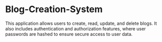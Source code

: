 # Blog-Creation-System
This application allows users to create, read, update, and delete blogs. It also includes authentication and authorization features, where user passwords are hashed to ensure secure access to user data.
